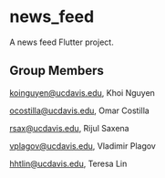 # news_feed

A news feed Flutter project.

## Group Members
koinguyen@ucdavis.edu, Khoi Nguyen

ocostilla@ucdavis.edu, Omar Costilla

rsax@ucdavis.edu, Rijul Saxena

vplagov@ucdavis.edu, Vladimir Plagov

hhtlin@ucdavis.edu, Teresa Lin
